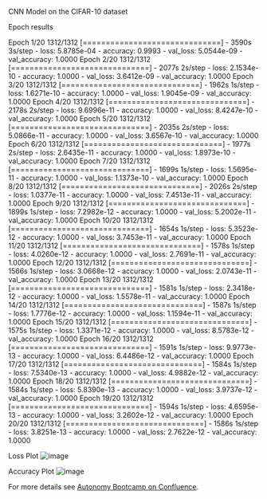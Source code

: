 CNN Model on the CIFAR-10 dataset

Epoch results

Epoch 1/20
1312/1312 [==============================] - 3590s 3s/step - loss: 5.8785e-04 - accuracy: 0.9993 - val_loss: 5.0544e-09 - val_accuracy: 1.0000
Epoch 2/20
1312/1312 [==============================] - 2077s 2s/step - loss: 2.1534e-10 - accuracy: 1.0000 - val_loss: 3.6412e-09 - val_accuracy: 1.0000
Epoch 3/20
1312/1312 [==============================] - 1962s 1s/step - loss: 1.6271e-10 - accuracy: 1.0000 - val_loss: 1.9045e-09 - val_accuracy: 1.0000
Epoch 4/20
1312/1312 [==============================] - 2178s 2s/step - loss: 9.6996e-11 - accuracy: 1.0000 - val_loss: 8.4247e-10 - val_accuracy: 1.0000
Epoch 5/20
1312/1312 [==============================] - 2035s 2s/step - loss: 5.0866e-11 - accuracy: 1.0000 - val_loss: 3.6567e-10 - val_accuracy: 1.0000
Epoch 6/20
1312/1312 [==============================] - 1977s 2s/step - loss: 2.6435e-11 - accuracy: 1.0000 - val_loss: 1.8973e-10 - val_accuracy: 1.0000
Epoch 7/20
1312/1312 [==============================] - 1699s 1s/step - loss: 1.5695e-11 - accuracy: 1.0000 - val_loss: 1.1373e-10 - val_accuracy: 1.0000
Epoch 8/20
1312/1312 [==============================] - 2026s 2s/step - loss: 1.0377e-11 - accuracy: 1.0000 - val_loss: 7.4513e-11 - val_accuracy: 1.0000
Epoch 9/20
1312/1312 [==============================] - 1899s 1s/step - loss: 7.2982e-12 - accuracy: 1.0000 - val_loss: 5.2002e-11 - val_accuracy: 1.0000
Epoch 10/20
1312/1312 [==============================] - 1654s 1s/step - loss: 5.3523e-12 - accuracy: 1.0000 - val_loss: 3.7453e-11 - val_accuracy: 1.0000
Epoch 11/20
1312/1312 [==============================] - 1578s 1s/step - loss: 4.0260e-12 - accuracy: 1.0000 - val_loss: 2.7691e-11 - val_accuracy: 1.0000
Epoch 12/20
1312/1312 [==============================] - 1566s 1s/step - loss: 3.0668e-12 - accuracy: 1.0000 - val_loss: 2.0743e-11 - val_accuracy: 1.0000
Epoch 13/20
1312/1312 [==============================] - 1581s 1s/step - loss: 2.3418e-12 - accuracy: 1.0000 - val_loss: 1.5578e-11 - val_accuracy: 1.0000
Epoch 14/20
1312/1312 [==============================] - 1587s 1s/step - loss: 1.7776e-12 - accuracy: 1.0000 - val_loss: 1.1594e-11 - val_accuracy: 1.0000
Epoch 15/20
1312/1312 [==============================] - 1575s 1s/step - loss: 1.3371e-12 - accuracy: 1.0000 - val_loss: 8.5783e-12 - val_accuracy: 1.0000
Epoch 16/20
1312/1312 [==============================] - 1591s 1s/step - loss: 9.9773e-13 - accuracy: 1.0000 - val_loss: 6.4486e-12 - val_accuracy: 1.0000
Epoch 17/20
1312/1312 [==============================] - 1584s 1s/step - loss: 7.5340e-13 - accuracy: 1.0000 - val_loss: 4.9882e-12 - val_accuracy: 1.0000
Epoch 18/20
1312/1312 [==============================] - 1584s 1s/step - loss: 5.8390e-13 - accuracy: 1.0000 - val_loss: 3.9737e-12 - val_accuracy: 1.0000
Epoch 19/20
1312/1312 [==============================] - 1594s 1s/step - loss: 4.6595e-13 - accuracy: 1.0000 - val_loss: 3.2602e-12 - val_accuracy: 1.0000
Epoch 20/20
1312/1312 [==============================] - 1586s 1s/step - loss: 3.8251e-13 - accuracy: 1.0000 - val_loss: 2.7622e-12 - val_accuracy: 1.0000

Loss Plot
![image](https://user-images.githubusercontent.com/113000067/236541059-193664dc-7aa4-42ac-8e30-b82af58d9e05.png)

Accuracy Plot
![image](https://user-images.githubusercontent.com/113000067/236541116-24d611a7-d640-471f-88b7-54bab969e3b9.png)

For more details see [Autonomy Bootcamp on Confluence](https://uwarg-docs.atlassian.net/wiki/spaces/BOOT/pages/1544290340/Autonomy+Bootcamp).

